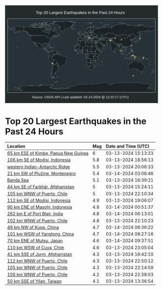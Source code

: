 ![Map](./map.png)

# Top 20 Largest Earthquakes in the Past 24 Hours

| Location | Mag | Date and Time (UTC) |
|:---|:---|:---|
| [65 km ESE of Kimbe, Papua New Guinea](https://earthquake.usgs.gov/earthquakes/eventpage/us6000milg) | 6 | 03-13-2024 15:13:23 |
| [106 km SE of Modisi, Indonesia](https://earthquake.usgs.gov/earthquakes/eventpage/us6000minw) | 5.8 | 03-13-2024 18:56:13 |
| [western Indian-Antarctic Ridge](https://earthquake.usgs.gov/earthquakes/eventpage/us6000mipe) | 5.5 | 03-13-2024 20:06:33 |
| [21 km SW of Plužine, Montenegro](https://earthquake.usgs.gov/earthquakes/eventpage/us6000mirj) | 5.4 | 03-14-2024 03:06:46 |
| [Banda Sea](https://earthquake.usgs.gov/earthquakes/eventpage/us6000mimk) | 5.1 | 03-13-2024 16:39:21 |
| [44 km SE of Farkhār, Afghanistan](https://earthquake.usgs.gov/earthquakes/eventpage/us6000milk) | 5 | 03-13-2024 15:24:11 |
| [105 km WNW of Puerto, Chile](https://earthquake.usgs.gov/earthquakes/eventpage/us6000miqd) | 5 | 03-13-2024 22:10:34 |
| [112 km SE of Modisi, Indonesia](https://earthquake.usgs.gov/earthquakes/eventpage/us6000minz) | 4.9 | 03-13-2024 19:06:07 |
| [90 km ENE of Masohi, Indonesia](https://earthquake.usgs.gov/earthquakes/eventpage/us6000miqp) | 4.8 | 03-14-2024 00:51:37 |
| [262 km E of Port Blair, India](https://earthquake.usgs.gov/earthquakes/eventpage/us6000misc) | 4.8 | 03-14-2024 06:13:01 |
| [102 km WNW of Puerto, Chile](https://earthquake.usgs.gov/earthquakes/eventpage/us6000miq9) | 4.8 | 03-13-2024 22:10:23 |
| [49 km NW of Kuqa, China](https://earthquake.usgs.gov/earthquakes/eventpage/us6000misv) | 4.7 | 03-14-2024 08:36:22 |
| [101 km WSW of Yanglong, China](https://earthquake.usgs.gov/earthquakes/eventpage/us6000mist) | 4.7 | 03-14-2024 08:27:16 |
| [70 km ENE of Mutsu, Japan](https://earthquake.usgs.gov/earthquakes/eventpage/us6000misz) | 4.6 | 03-14-2024 09:37:51 |
| [110 km WSW of Cuya, Chile](https://earthquake.usgs.gov/earthquakes/eventpage/us6000miqh) | 4.6 | 03-13-2024 23:05:04 |
| [41 km SSE of Jurm, Afghanistan](https://earthquake.usgs.gov/earthquakes/eventpage/us6000mimm) | 4.3 | 03-13-2024 16:42:10 |
| [112 km WNW of Puerto, Chile](https://earthquake.usgs.gov/earthquakes/eventpage/us6000miqg) | 4.3 | 03-13-2024 22:50:12 |
| [105 km WNW of Puerto, Chile](https://earthquake.usgs.gov/earthquakes/eventpage/us6000miqc) | 4.3 | 03-13-2024 22:14:59 |
| [106 km WNW of Puerto, Chile](https://earthquake.usgs.gov/earthquakes/eventpage/us6000miqf) | 4.2 | 03-13-2024 22:38:03 |
| [50 km SSE of Yilan, Taiwan](https://earthquake.usgs.gov/earthquakes/eventpage/us6000mil0) | 4.1 | 03-13-2024 13:36:54 |
